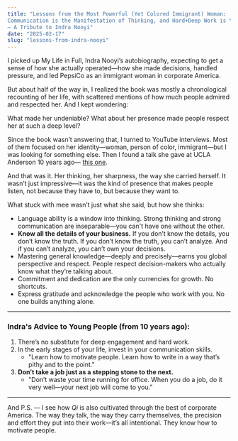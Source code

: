 ```yaml
---
title: "Lessons from the Most Powerful (Yet Colored Immigrant) Woman:
Communication is the Manifestation of Thinking, and Hard+Deep Work is Your Irreplaceable Value
— A Tribute to Indra Nooyi"
date: "2025-02-17"
slug: "lessons-from-indra-nooyi"
---
```

I picked up My Life in Full, Indra Nooyi’s autobiography, expecting to get a sense of how she actually operated—how she made decisions, handled pressure, and led PepsiCo as an immigrant woman in corporate America.

But about half of the way in, I realized the book was mostly a chronological recounting of her life, with scattered mentions of how much people admired and respected her. And I kept wondering:

What made her undeniable? What about her presence made people respect her at such a deep level?

Since the book wasn’t answering that, I turned to YouTube interviews. Most of them focused on her identity—woman, person of color, immigrant—but I was looking for something else. Then I found a talk she gave at UCLA Anderson 10 years ago—
[this one](https://www.youtube.com/watch?v=1WhnyfWhtNc).

And that was it. Her thinking, her sharpness, the way she carried herself. It wasn’t just impressive—it was the kind of presence that makes people listen, not because they have to, but because they want to.

What stuck with mee wasn’t just what she said, but how she thinks:
- Language ability is a window into thinking. Strong thinking and strong communication are inseparable—you can't have one without the other.  
- **Know all the details of your business.** If you don’t know the details, you don’t know the truth. If you don’t know the truth, you can’t analyze. And if you can’t analyze, you can’t own your decisions.  
- Mastering general knowledge—deeply and precisely—earns you global perspective and respect. People respect decision-makers who actually know what they’re talking about.  
- Commitment and dedication are the only currencies for growth. No shortcuts.  
- Express gratitude and acknowledge the people who work with you. No one builds anything alone.

---

### Indra's Advice to Young People (from 10 years ago):  

1. There’s no substitute for deep engagement and hard work.  
2. In the early stages of your life, invest in your communication skills.  
   - "Learn how to motivate people. Learn how to write in a way that’s pithy and to the point."  
3. **Don’t take a job just as a stepping stone to the next.**  
   - "Don’t waste your time running for office. When you do a job, do it very well—your next job will come to you."  

---

And P.S. — I see how *Qi* is also cultivated through the best of corporate America. The way they talk, the way they carry themselves, the precision and effort they put into their work—it’s all intentional. They know how to motivate people.  